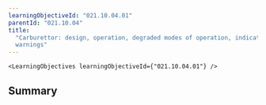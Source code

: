```yaml
---
learningObjectiveId: "021.10.04.01"
parentId: "021.10.04"
title:
  "Carburettor: design, operation, degraded modes of operation, indications and
  warnings"
---
```


```tsx eval
<LearningObjectives learningObjectiveId={"021.10.04.01"} />
```

## Summary

